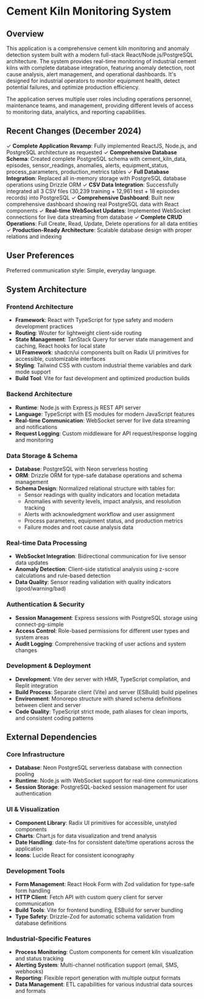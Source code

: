 # Cement Kiln Monitoring System

## Overview

This application is a comprehensive cement kiln monitoring and anomaly detection system built with a modern full-stack React/Node.js/PostgreSQL architecture. The system provides real-time monitoring of industrial cement kilns with complete database integration, featuring anomaly detection, root cause analysis, alert management, and operational dashboards. It's designed for industrial operators to monitor equipment health, detect potential failures, and optimize production efficiency.

The application serves multiple user roles including operations personnel, maintenance teams, and management, providing different levels of access to monitoring data, analytics, and reporting capabilities.

## Recent Changes (December 2024)

✓ **Complete Application Revamp**: Fully implemented ReactJS, Node.js, and PostgreSQL architecture as requested
✓ **Comprehensive Database Schema**: Created complete PostgreSQL schema with cement_kiln_data, episodes, sensor_readings, anomalies, alerts, equipment_status, process_parameters, production_metrics tables
✓ **Full Database Integration**: Replaced all in-memory storage with PostgreSQL database operations using Drizzle ORM
✓ **CSV Data Integration**: Successfully integrated all 3 CSV files (30,239 training + 12,961 test + 18 episodes records) into PostgreSQL
✓ **Comprehensive Dashboard**: Built new comprehensive dashboard showing real PostgreSQL data with React components
✓ **Real-time WebSocket Updates**: Implemented WebSocket connections for live data streaming from database
✓ **Complete CRUD Operations**: Full Create, Read, Update, Delete operations for all data entities
✓ **Production-Ready Architecture**: Scalable database design with proper relations and indexing

## User Preferences

Preferred communication style: Simple, everyday language.

## System Architecture

### Frontend Architecture
- **Framework**: React with TypeScript for type safety and modern development practices
- **Routing**: Wouter for lightweight client-side routing
- **State Management**: TanStack Query for server state management and caching, React hooks for local state
- **UI Framework**: shadcn/ui components built on Radix UI primitives for accessible, customizable interfaces
- **Styling**: Tailwind CSS with custom industrial theme variables and dark mode support
- **Build Tool**: Vite for fast development and optimized production builds

### Backend Architecture
- **Runtime**: Node.js with Express.js REST API server
- **Language**: TypeScript with ES modules for modern JavaScript features
- **Real-time Communication**: WebSocket server for live data streaming and notifications
- **Request Logging**: Custom middleware for API request/response logging and monitoring

### Data Storage & Schema
- **Database**: PostgreSQL with Neon serverless hosting
- **ORM**: Drizzle ORM for type-safe database operations and schema management
- **Schema Design**: Normalized relational structure with tables for:
  - Sensor readings with quality indicators and location metadata
  - Anomalies with severity levels, impact analysis, and resolution tracking
  - Alerts with acknowledgment workflow and user assignment
  - Process parameters, equipment status, and production metrics
  - Failure modes and root cause analysis data

### Real-time Data Processing
- **WebSocket Integration**: Bidirectional communication for live sensor data updates
- **Anomaly Detection**: Client-side statistical analysis using z-score calculations and rule-based detection
- **Data Quality**: Sensor reading validation with quality indicators (good/warning/bad)

### Authentication & Security
- **Session Management**: Express sessions with PostgreSQL storage using connect-pg-simple
- **Access Control**: Role-based permissions for different user types and system areas
- **Audit Logging**: Comprehensive tracking of user actions and system changes

### Development & Deployment
- **Development**: Vite dev server with HMR, TypeScript compilation, and Replit integration
- **Build Process**: Separate client (Vite) and server (ESBuild) build pipelines
- **Environment**: Monorepo structure with shared schema definitions between client and server
- **Code Quality**: TypeScript strict mode, path aliases for clean imports, and consistent coding patterns

## External Dependencies

### Core Infrastructure
- **Database**: Neon PostgreSQL serverless database with connection pooling
- **Runtime**: Node.js with WebSocket support for real-time communications
- **Session Storage**: PostgreSQL-backed session management for user authentication

### UI & Visualization
- **Component Library**: Radix UI primitives for accessible, unstyled components
- **Charts**: Chart.js for data visualization and trend analysis
- **Date Handling**: date-fns for consistent date/time operations across the application
- **Icons**: Lucide React for consistent iconography

### Development Tools
- **Form Management**: React Hook Form with Zod validation for type-safe form handling
- **HTTP Client**: Fetch API with custom query client for server communication
- **Build Tools**: Vite for frontend bundling, ESBuild for server bundling
- **Type Safety**: Drizzle-Zod for automatic schema validation from database definitions

### Industrial-Specific Features
- **Process Monitoring**: Custom components for cement kiln visualization and status tracking
- **Alerting System**: Multi-channel notification support (email, SMS, webhooks)
- **Reporting**: Flexible report generation with multiple output formats
- **Data Management**: ETL capabilities for various industrial data sources and formats